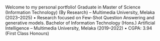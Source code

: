 Welcome to my personal portfolio!
Graduate in Master of Science (Information Technology) (By Research) – Multimedia University, Melaka (2023–2025)
• Research focused on Few-Shot Question Answering and generative models.
Bachelor of Information Technology (Hons.) Artificial Intelligence – Multimedia University, Melaka (2019–2022)
• CGPA: 3.94 (First Class Honours)
